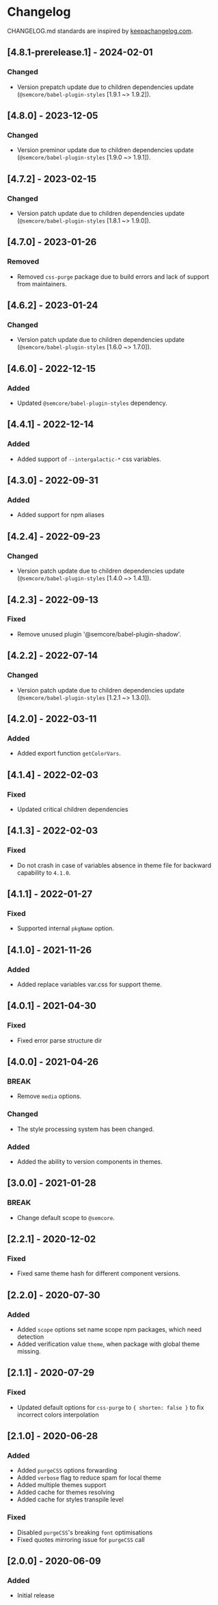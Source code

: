 # Changelog

CHANGELOG.md standards are inspired by [keepachangelog.com](https://keepachangelog.com/en/1.0.0/).

## [4.8.1-prerelease.1] - 2024-02-01

### Changed

- Version prepatch update due to children dependencies update (`@semcore/babel-plugin-styles` [1.9.1 ~> 1.9.2]).

## [4.8.0] - 2023-12-05

### Changed

- Version preminor update due to children dependencies update (`@semcore/babel-plugin-styles` [1.9.0 ~> 1.9.1]).

## [4.7.2] - 2023-02-15

### Changed

- Version patch update due to children dependencies update (`@semcore/babel-plugin-styles` [1.8.1 ~> 1.9.0]).

## [4.7.0] - 2023-01-26

### Removed

- Removed `css-purge` package due to build errors and lack of support from maintainers.

## [4.6.2] - 2023-01-24

### Changed

- Version patch update due to children dependencies update (`@semcore/babel-plugin-styles` [1.6.0 ~> 1.7.0]).

## [4.6.0] - 2022-12-15

### Added

- Updated `@semcore/babel-plugin-styles` dependency.

## [4.4.1] - 2022-12-14

### Added

- Added support of `--intergalactic-*` css variables.

## [4.3.0] - 2022-09-31

### Added

- Added support for npm aliases

## [4.2.4] - 2022-09-23

### Changed

- Version patch update due to children dependencies update (`@semcore/babel-plugin-styles` [1.4.0 ~> 1.4.1]).

## [4.2.3] - 2022-09-13

### Fixed

- Remove unused plugin '@semcore/babel-plugin-shadow'.

## [4.2.2] - 2022-07-14

### Changed

- Version patch update due to children dependencies update (`@semcore/babel-plugin-styles` [1.2.1 ~> 1.3.0]).

## [4.2.0] - 2022-03-11

### Added

- Added export function `getColorVars`.

## [4.1.4] - 2022-02-03

### Fixed

- Updated critical children dependencies

## [4.1.3] - 2022-02-03

### Fixed

- Do not crash in case of variables absence in theme file for backward capability to `4.1.0`.

## [4.1.1] - 2022-01-27

### Fixed

- Supported internal `pkgName` option.

## [4.1.0] - 2021-11-26

### Added

- Added replace variables var.css for support theme.

## [4.0.1] - 2021-04-30

### Fixed

- Fixed error parse structure dir

## [4.0.0] - 2021-04-26

### BREAK

- Remove `media` options.

### Changed

- The style processing system has been changed.

### Added

- Added the ability to version components in themes.

## [3.0.0] - 2021-01-28

### BREAK

- Change default scope to `@semcore`.

## [2.2.1] - 2020-12-02

### Fixed

- Fixed same theme hash for different component versions.

## [2.2.0] - 2020-07-30

### Added

- Added `scope` options set name scope npm packages, which need detection
- Added verification value `theme`, when package with global theme missing.

## [2.1.1] - 2020-07-29

### Fixed

- Updated default options for `css-purge` to `{ shorten: false }` to fix incorrect colors interpolation

## [2.1.0] - 2020-06-28

### Added

- Added `purgeCSS` options forwarding
- Added `verbose` flag to reduce spam for local theme
- Added multiple themes support
- Added cache for themes resolving
- Added cache for styles transpile level

### Fixed

- Disabled `purgeCSS`'s breaking `font` optimisations
- Fixed quotes mirroring issue for `purgeCSS` call

## [2.0.0] - 2020-06-09

### Added

- Initial release
